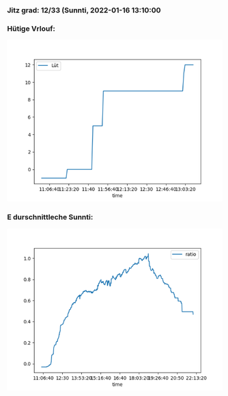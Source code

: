 ### Jitz grad: 12/33 (Sunnti, 2022-01-16 13:10:00

### Hütige Vrlouf:
![Graph](Today.png)

### E durschnittleche Sunnti:
![Graph](Sunnti.png)